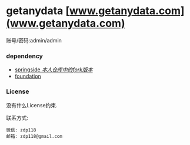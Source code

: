 # getanydata   [www.getanydata.com](www.getanydata.com)

账号/密码:admin/admin


### dependency
 + [springside *本人仓库中的fork版本*](https://github.com/hardenCN/springside4)
 + [foundation](http://foundation.zurb.com/docs/)


### License
  没有什么License约束.


  联系方式:

   ```
   微信: zdp118
   邮箱: zdp118@gmail.com
   ```


